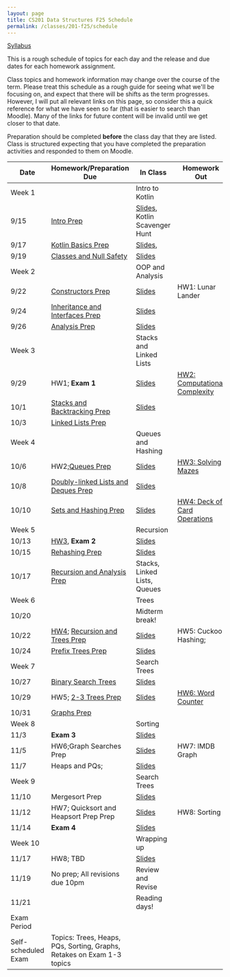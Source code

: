 ```yaml
---
layout: page
title: CS201 Data Structures F25 Schedule
permalink: /classes/201-f25/schedule
---
```


[Syllabus](syllabus)

This is a rough schedule of topics for each day and the release and due dates for each homework assignment.

Class topics and homework information may change over the course of the term. Please treat this schedule as a rough guide for seeing what we'll be focusing on, and expect that there will be shifts as the term progresses. However, I will put all relevant links on this page, so consider this a quick reference for what we have seen so far (that is easier to search than Moodle). Many of the links for future content will be invalid until we get closer to that date.

Preparation should be completed **before** the class day that they are listed. Class is structured expecting that you have completed the preparation activities and responded to them on Moodle.

| Date	| Homework/Preparation Due	| In Class |	Homework Out |
| ------- | --------------- | ------------- | -------------- |
| Week 1 | | Intro to Kotlin | |
| 9/15| [Intro Prep](intro-prep) | [Slides](), Kotlin Scavenger Hunt| |
| 9/17 | [Kotlin Basics Prep]() | [Slides](),  |	 |
| 9/19 | [Classes and Null Safety]()	|  [Slides]() |	 |
| Week 2 | | OOP and Analysis| |
| 9/22 | [Constructors Prep]() 	|	  [Slides]() |HW1: Lunar Lander |
| 9/24 | [Inheritance and Interfaces Prep]()   |	[Slides]() 	| |
| 9/26 | [Analysis Prep]()| [Slides]()	| |
| Week 3 | | Stacks and Linked Lists | |
| 9/29 | HW1;  **Exam 1**   | [Slides]()  | [HW2: Computational Complexity](hw2) |
| 10/1 | [Stacks and Backtracking Prep]()   |		[Slides]()	|  |
| 10/3 | [Linked Lists Prep]() |	 	| |
| Week 4 | | Queues and Hashing| |
| 10/6 |HW2;[Queues Prep]() | [Slides]() | [HW3: Solving Mazes](hw3) |
| 10/8 |  [Doubly-linked Lists and Deques Prep]() |	[Slides]()	| |
| 10/10 | [Sets and Hashing Prep]() |[Slides]() | [HW4: Deck of Card Operations](hw4)|
| Week 5 |  | Recursion | |
| 10/13 |[HW3](hw3),	  **Exam 2**	| [Slides]()	|  |
| 10/15 |   [Rehashing Prep]() |	[Slides]()	|   |
| 10/17	|[Recursion and Analysis Prep]()   |	Stacks, Linked Lists, Queues	| |
| Week 6 | | Trees| |
| 10/20 |  | Midterm break! | |
| 10/22 |  [HW4](hw4); [Recursion and Trees Prep]()  |[Slides]()	|HW5: Cuckoo Hashing;  |
| 10/24 |  [Prefix Trees Prep]() |	[Slides]() | |
| Week 7 | | Search Trees | |
| 10/27 | [Binary Search Trees]()  | [Slides]() | |
| 10/29 |	HW5; [2-3 Trees Prep]() | [Slides]()|  [HW6: Word Counter](hw6) |
| 10/31 | [Graphs Prep]()  |			| |
| Week 8 | | Sorting | |
| 11/3 | **Exam 3**    | [Slides]()	 |   |	
| 11/5 | HW6;Graph Searches Prep   	| [Slides]() | 	HW7: IMDB Graph  |
| 11/7 | Heaps and PQs;   | [Slides]()	|  |	
| Week 9 | | Search Trees | |
| 11/10 |  Mergesort Prep  | [Slides]() |  |
| 11/12 | HW7; Quicksort and Heapsort Prep Prep | [Slides]() 	 | HW8: Sorting 	 |
| 11/14	| **Exam 4** | [Slides]()  |  |
| Week 10 | | Wrapping up | |
| 11/17 | HW8; TBD | [Slides]() | |
| 11/19 | No prep; All revisions due 10pm | Review and Revise | |
| 11/21 |  | Reading days!| |
| Exam Period | | | |
| Self-scheduled Exam | Topics: Trees, Heaps, PQs, Sorting, Graphs, Retakes on Exam 1-3 topics |  | |